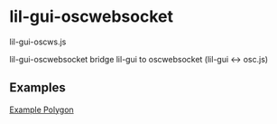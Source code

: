 # lil-gui-oscwebsocket

lil-gui-oscws.js

lil-gui-oscwebsocket bridge lil-gui to oscwebsocket (lil-gui &lt;-> osc.js)


## Examples

<a href="example/polygone.html">Example Polygon</a>